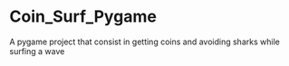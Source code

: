 # Coin_Surf_Pygame
A pygame project that consist in getting coins and avoiding sharks while surfing a wave
